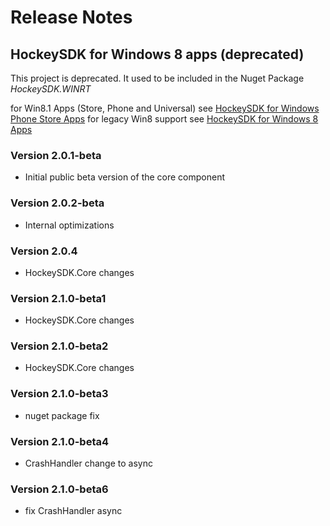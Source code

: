 ﻿# Release Notes
## HockeySDK for Windows 8 apps (deprecated)
This project is deprecated.
It used to be included in the Nuget Package <em>HockeySDK.WINRT</em>

for Win8.1 Apps (Store, Phone and Universal) see [HockeySDK for Windows Phone Store Apps](../Kit.WP81)
for legacy Win8 support see [HockeySDK for Windows 8 Apps](../Kit.WinRT80)

### Version 2.0.1-beta
* Initial public beta version of the core component

### Version 2.0.2-beta
* Internal optimizations

### Version 2.0.4
* HockeySDK.Core changes

### Version 2.1.0-beta1
* HockeySDK.Core changes

### Version 2.1.0-beta2
* HockeySDK.Core changes

### Version 2.1.0-beta3
* nuget package fix

### Version 2.1.0-beta4
* CrashHandler change to async

### Version 2.1.0-beta6
* fix CrashHandler async

